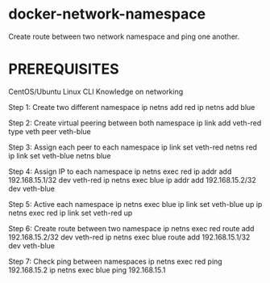 # docker-network-namespace
Create route between two network namespace and ping one another.

# PREREQUISITES
  CentOS/Ubuntu
  Linux CLI
  Knowledge on networking

Step 1: Create two different namespace
ip netns add red
ip netns add blue

Step 2: Create virtual peering between both namespace
ip link add veth-red type veth peer veth-blue

Step 3: Assign each peer to each namespace
ip link set veth-red netns red
ip link set veth-blue netns blue

Step 4: Assign IP to each namespace
ip netns exec red ip addr add 192.168.15.1/32 dev veth-red
ip netns exec blue ip addr add 192.168.15.2/32 dev veth-blue

Step 5: Active each namespace
ip netns exec blue ip link set veth-blue up
ip netns exec red ip link set veth-red up

Step 6: Create route between two namespace
ip netns exec red route add 192.168.15.2/32 dev veth-red
ip netns exec blue route add 192.168.15.1/32 dev veth-blue

Step 7: Check ping between namespaces
ip netns exec red ping 192.168.15.2 
ip netns exec blue ping 192.168.15.1
